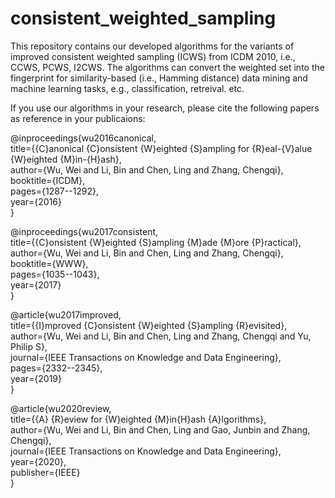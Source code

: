 # consistent_weighted_sampling

This repository contains our developed algorithms for the variants of improved consistent weighted sampling (ICWS) from ICDM 2010, i.e., CCWS, PCWS, I2CWS.
The algorithms can convert the weighted set into the fingerprint for similarity-based (i.e., Hamming distance) data mining and machine learning tasks, e.g., classification, retreival. etc. 

If you use our algorithms in your research, please cite the following papers as reference in your publicaions:

@inproceedings{wu2016canonical,  
  title={{C}anonical {C}onsistent {W}eighted {S}ampling for {R}eal-{V}alue {W}eighted {M}in-{H}ash},  
  author={Wu, Wei and Li, Bin and Chen, Ling and Zhang, Chengqi},  
  booktitle={ICDM},  
  pages={1287--1292},  
  year={2016}  
}  

@inproceedings{wu2017consistent,  
  title={{C}onsistent {W}eighted {S}ampling {M}ade {M}ore {P}ractical},  
  author={Wu, Wei and Li, Bin and Chen, Ling and Zhang, Chengqi},  
  booktitle={WWW},  
  pages={1035--1043},  
  year={2017}  
}  

@article{wu2017improved,  
  title={{I}mproved {C}onsistent {W}eighted {S}ampling {R}evisited},  
  author={Wu, Wei and Li, Bin and Chen, Ling and Zhang, Chengqi and Yu, Philip S},  
  journal={IEEE Transactions on Knowledge and Data Engineering},  
  pages={2332--2345},  
  year={2019}  
}  

@article{wu2020review,  
  title={{A} {R}eview for {W}eighted {M}in{H}ash {A}lgorithms},  
  author={Wu, Wei and Li, Bin and Chen, Ling and Gao, Junbin and Zhang, Chengqi},  
  journal={IEEE Transactions on Knowledge and Data Engineering},  
  year={2020},  
  publisher={IEEE}  
}
